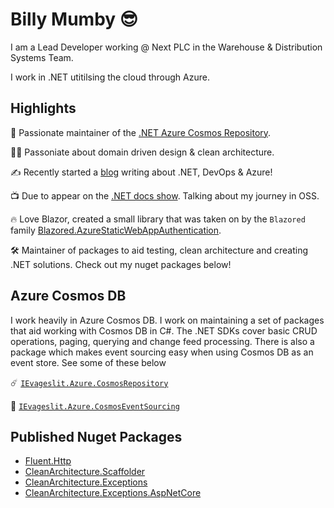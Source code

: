 # Billy Mumby 😎

I am a Lead Developer working @ Next PLC in the Warehouse & Distribution Systems Team.

I work in .NET utitilsing the cloud through Azure.

## Highlights

🌌 Passionate maintainer of the [.NET Azure Cosmos Repository](https://github.com/IEvangelist/azure-cosmos-dotnet-repository).

🧑‍💻 Passoniate about domain driven design & clean architecture.

✍️ Recently started a [blog](https://billy-mumby-dev.com) writing about .NET, DevOps & Azure!

📺 Due to appear on the [.NET docs show](https://dotnetdocs.dev/show/6a09ebde-bef4-43ba-be23-23657c65f300). Talking about my journey in OSS.

🔥 Love Blazor, created a small library that was taken on by the `Blazored` family [Blazored.AzureStaticWebAppAuthentication](https://github.com/Blazored/AzureStaticWebAppAuthentication).

🛠 Maintainer of packages to aid testing, clean architecture and creating .NET solutions. Check out my nuget packages below!

## Azure Cosmos DB

I work heavily in Azure Cosmos DB. I work on maintaining a set of packages that aid working with Cosmos DB in C#. The .NET SDKs cover basic CRUD operations, paging, querying and change feed processing. There is also a package which makes event sourcing easy when using Cosmos DB as an event store. See some of these below

☄️ [`IEvageslit.Azure.CosmosRepository`](https://www.nuget.org/packages/IEvangelist.Azure.CosmosRepository/)

📑 [`IEvageslit.Azure.CosmosEventSourcing`](https://www.nuget.org/packages/IEvangelist.Azure.CosmosEventSourcing/)

## Published Nuget Packages

* [Fluent.Http](https://www.nuget.org/packages/Mumby0168.Fluent.Http/)
* [CleanArchitecture.Scaffolder](https://www.nuget.org/packages/Mumby0168.CleanArchitecture.Scaffolder/0.0.1-pre7)
* [CleanArchitecture.Exceptions](https://www.nuget.org/packages/Mumby0168.CleanArchitecture.Exceptions/)
* [CleanArchitecture.Exceptions.AspNetCore](https://www.nuget.org/packages/Mumby0168.CleanArchitecture.Exceptions.AspNetCore/)

